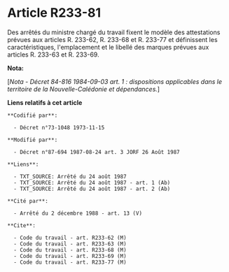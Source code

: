 # Article R233-81

Des arrêtés du ministre chargé du travail fixent le modèle des attestations prévues aux articles R. 233-62, R. 233-68 et R.
233-77 et définissent les caractéristiques, l'emplacement et le libellé des marques prévues aux articles R. 233-63 et R.
233-69.

**Nota:**

[*Nota - Décret 84-816 1984-09-03 art. 1 : dispositions applicables dans le territoire de la Nouvelle-Calédonie et
dépendances.*]

**Liens relatifs à cet article**

	**Codifié par**:

	  - Décret n°73-1048 1973-11-15

	**Modifié par**:

	  - Décret n°87-694 1987-08-24 art. 3 JORF 26 Août 1987

	**Liens**:

	  - TXT_SOURCE: Arrêté du 24 août 1987
	  - TXT_SOURCE: Arrêté du 24 août 1987 - art. 1 (Ab)
	  - TXT_SOURCE: Arrêté du 24 août 1987 - art. 2 (Ab)

	**Cité par**:

	  - Arrêté du 2 décembre 1988 - art. 13 (V)

	**Cite**:

	  - Code du travail - art. R233-62 (M)
	  - Code du travail - art. R233-63 (M)
	  - Code du travail - art. R233-68 (M)
	  - Code du travail - art. R233-69 (M)
	  - Code du travail - art. R233-77 (M)
